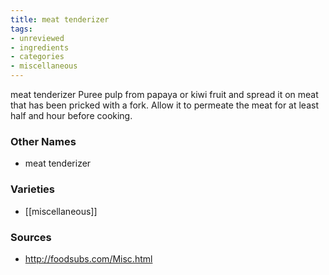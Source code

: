 ```yaml
---
title: meat tenderizer
tags:
- unreviewed
- ingredients
- categories
- miscellaneous
---
```

meat tenderizer Puree pulp from papaya or kiwi fruit and spread it on meat that has been pricked with a fork. Allow it to permeate the meat for at least half and hour before cooking.

### Other Names

* meat tenderizer

### Varieties

* [[miscellaneous]]

### Sources
* http://foodsubs.com/Misc.html
